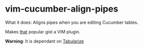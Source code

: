 vim-cucumber-align-pipes
========================

What it does: Aligns pipes when you are editing Cucumber tables.

Makes [that](https://gist.github.com/287147) popular gist a VIM plugin.

**Warning**: It is dependant on [Tabularize](https://github.com/godlygeek/tabular)
